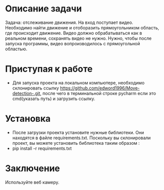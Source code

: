 # Описание задачи
 Задача: отслеживание движения. На вход поступает видео. Необходимо найти движение и отоборазить прямоугольником область, где происходит движение. Видео должно обрабатываться как в реальном времени, сохранять видео не нужно. Нужно, чтобы после запуска программы, видео вопроизводилось с прямоугольной областью.
 
# Приступая к работе
 - Для запуска проекта на локальном компьютере, необходимо склонировать ссылку https://github.com/edword1996/Move-detection-.git, после чего в терминальной строке pycharm если это cmd(указать путь) и загрузить ссылку.

# Установка
- После загрузки проекта установите нужные библиотеки. Они находятся в файле requirements.txt. Поскольку вы склонировали проект, вы можете установить библиотека таким образом :
- pip install -r requirements.txt

# Заключение 
Используйте веб камеру.


